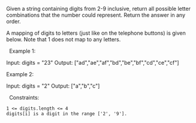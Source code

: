 Given a string containing digits from 2-9 inclusive, return all possible letter combinations that the number could represent. Return the answer in any order.

A mapping of digits to letters (just like on the telephone buttons) is given below. Note that 1 does not map to any letters.

 
Example 1:

Input: digits = "23"
Output: ["ad","ae","af","bd","be","bf","cd","ce","cf"]


Example 2:

Input: digits = "2"
Output: ["a","b","c"]


 
Constraints:


	1 <= digits.length <= 4
	digits[i] is a digit in the range ['2', '9'].

